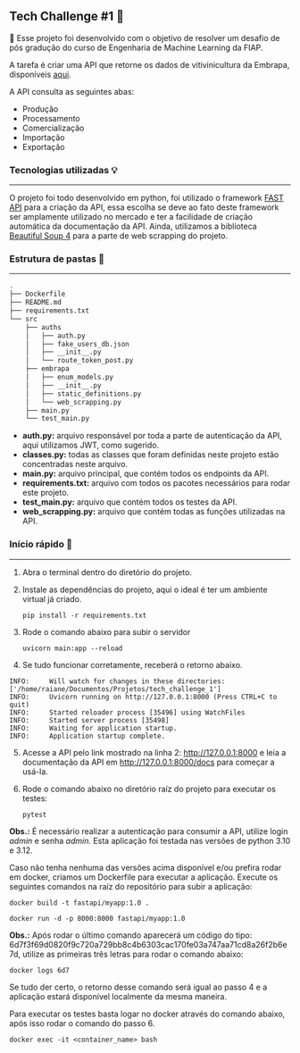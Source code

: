 ## Tech Challenge #1 **🧩**

🎯 Esse projeto foi desenvolvido com o objetivo de resolver um desafio de pós gradução do curso de Engenharia de Machine Learning da FIAP.

A tarefa é criar uma API que retorne os dados de vitivinicultura da Embrapa, disponíveis [aqui](http://vitibrasil.cnpuv.embrapa.br/index.php?opcao=opt_01).

A API consulta as seguintes abas:

- Produção
- Processamento
- Comercialização
- Importação
- Exportação

### **Tecnologias utilizadas 💡**

---

O projeto foi todo desenvolvido em python, foi utilizado o framework [FAST API](https://fastapi.tiangolo.com/) para a criação da API, essa escolha se deve ao fato deste framework ser amplamente utilizado no mercado e ter a facilidade de criação automática da documentação da API. Ainda, utilizamos a biblioteca [Beautiful Soup 4](https://beautiful-soup-4.readthedocs.io/en/latest/) para a parte de web scrapping do projeto.

### Estrutura de pastas **📂**

---

```sh
.
├── Dockerfile
├── README.md
├── requirements.txt
└── src
    ├── auths
    │   ├── auth.py
    │   ├── fake_users_db.json
    │   ├── __init__.py
    │   └── route_token_post.py
    ├── embrapa
    │   ├── enum_models.py
    │   ├── __init__.py
    │   ├── static_definitions.py
    │   └── web_scrapping.py
    ├── main.py
    └── test_main.py
```

- **auth.py:** arquivo responsável por toda a parte de autenticação da API, aqui utilizamos JWT, como sugerido.
- **classes.py:** todas as classes que foram definidas neste projeto estão concentradas neste arquivo.
- **main.py:** arquivo principal, que contém todos os endpoints da API.
- **requirements.txt:** arquivo com todos os pacotes necessários para rodar este projeto.
- **test_main.py:** arquivo que contém todos os testes da API.
- **web_scrapping.py:** arquivo que contém todas as funções utilizadas na API.

### Início rápido 🚀

---

1. Abra o terminal dentro do diretório do projeto.
2. Instale as dependências do projeto, aqui o ideal é ter um ambiente virtual já criado.

   `pip install -r requirements.txt`

3. Rode o comando abaixo para subir o servidor

   `uvicorn main:app --reload`

4. Se tudo funcionar corretamente, receberá o retorno abaixo.

```
INFO:     Will watch for changes in these directories: ['/home/raiane/Documentos/Projetos/tech_challenge_1']
INFO:     Uvicorn running on http://127.0.0.1:8000 (Press CTRL+C to quit)
INFO:     Started reloader process [35496] using WatchFiles
INFO:     Started server process [35498]
INFO:     Waiting for application startup.
INFO:     Application startup complete.
```

5. Acesse a API pelo link mostrado na linha 2: http://127.0.0.1:8000 e leia a documentação da API em http://127.0.0.1:8000/docs para começar a usá-la.
6. Rode o comando abaixo no diretório raíz do projeto para executar os testes:

   `pytest`

**Obs.:** É necessário realizar a autenticação para consumir a API, utilize login _admin_ e senha _admin._ Esta aplicação foi testada nas versões de python 3.10 e 3.12.

Caso não tenha nenhuma das versões acima disponível e/ou prefira rodar em docker, criamos um Dockerfile para executar a aplicação. Execute os seguintes comandos na raíz do repositório para subir a aplicação:

`docker build -t fastapi/myapp:1.0 .`

`docker run -d -p 8000:8000 fastapi/myapp:1.0 `

**Obs.:** Após rodar o último comando aparecerá um código do tipo: 6d7f3f69d0820f9c720a729bb8c4b6303cac170fe03a747aa71cd8a26f2b6e7d, utilize as primeiras três letras para rodar o comando abaixo:

`docker logs 6d7`

Se tudo der certo, o retorno desse comando será igual ao passo 4 e a aplicação estará disponível localmente da mesma maneira.

Para executar os testes basta logar no docker através do comando abaixo, após isso rodar o comando do passo 6.

`docker exec -it <container_name> bash`
